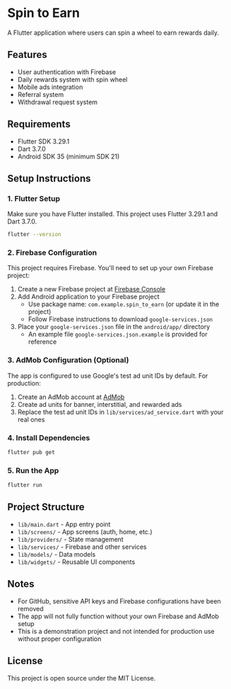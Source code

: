 # Spin to Earn

A Flutter application where users can spin a wheel to earn rewards daily.

## Features

- User authentication with Firebase
- Daily rewards system with spin wheel
- Mobile ads integration
- Referral system
- Withdrawal request system

## Requirements

- Flutter SDK 3.29.1
- Dart 3.7.0
- Android SDK 35 (minimum SDK 21)

## Setup Instructions

### 1. Flutter Setup

Make sure you have Flutter installed. This project uses Flutter 3.29.1 and Dart 3.7.0.

```bash
flutter --version
```

### 2. Firebase Configuration

This project requires Firebase. You'll need to set up your own Firebase project:

1. Create a new Firebase project at [Firebase Console](https://console.firebase.google.com/)
2. Add Android application to your Firebase project
   - Use package name: `com.example.spin_to_earn` (or update it in the project)
   - Follow Firebase instructions to download `google-services.json`
3. Place your `google-services.json` file in the `android/app/` directory
   - An example file `google-services.json.example` is provided for reference

### 3. AdMob Configuration (Optional)

The app is configured to use Google's test ad unit IDs by default. For production:

1. Create an AdMob account at [AdMob](https://admob.google.com/)
2. Create ad units for banner, interstitial, and rewarded ads
3. Replace the test ad unit IDs in `lib/services/ad_service.dart` with your real ones

### 4. Install Dependencies

```bash
flutter pub get
```

### 5. Run the App

```bash
flutter run
```

## Project Structure

- `lib/main.dart` - App entry point
- `lib/screens/` - App screens (auth, home, etc.)
- `lib/providers/` - State management
- `lib/services/` - Firebase and other services
- `lib/models/` - Data models
- `lib/widgets/` - Reusable UI components

## Notes

- For GitHub, sensitive API keys and Firebase configurations have been removed
- The app will not fully function without your own Firebase and AdMob setup
- This is a demonstration project and not intended for production use without proper configuration

## License

This project is open source under the MIT License.
